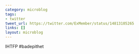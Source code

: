 ```yaml
---
category: microblog
tags:
- twitter
tweet_url: https://twitter.com/ExMember/status/14813105265
links: []
layout: microblog
---
```

IHTFP #badepithet
